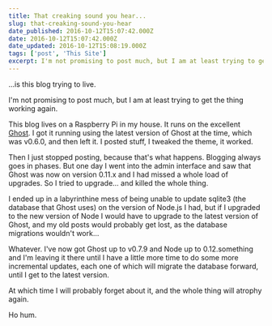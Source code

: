 ```yaml
---
title: That creaking sound you hear...
slug: that-creaking-sound-you-hear
date_published: 2016-10-12T15:07:42.000Z
date: 2016-10-12T15:07:42.000Z
date_updated: 2016-10-12T15:08:19.000Z
tags: ['post', 'This Site']
excerpt: I'm not promising to post much, but I am at least trying to get the thing working again.
---
```


...is this blog trying to live.

I'm not promising to post much, but I am at least trying to get the thing working again.

This blog lives on a Raspberry Pi in my house. It runs on the excellent [Ghost](http://ghost.org). I got it running using the latest version of Ghost at the time, which was v0.6.0, and then left it. I posted stuff, I tweaked the theme, it worked.

Then I just stopped posting, because that's what happens. Blogging always goes in phases. But one day I went into the admin interface and saw that Ghost was now on version 0.11.x and I had missed a whole load of upgrades. So I tried to upgrade... and killed the whole thing.

I ended up in a labyrinthine mess of being unable to update sqlite3 (the database that Ghost uses) on the version of Node.js I had, but if I upgraded to the new version of Node I would have to upgrade to the latest version of Ghost, and my old posts would probably get lost, as the database migrations wouldn't work...

Whatever. I've now got Ghost up to v0.7.9 and Node up to 0.12.something and I'm leaving it there until I have a little more time to do some more incremental updates, each one of which will migrate the database forward, until I get to the latest version.

At which time I will probably forget about it, and the whole thing will atrophy again.

Ho hum.
